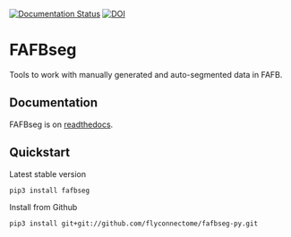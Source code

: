 [![Documentation Status](https://readthedocs.org/projects/fafbseg-py/badge/?version=latest)](https://fafbseg-py.readthedocs.io/en/latest/?badge=latest) [![DOI](https://zenodo.org/badge/197735091.svg)](https://zenodo.org/badge/latestdoi/197735091)

# FAFBseg
Tools to work with manually generated and auto-segmented data in FAFB.

## Documentation
FAFBseg is on [readthedocs](https://fafbseg-py.readthedocs.io/en/latest/).

## Quickstart
Latest stable version

```bash
pip3 install fafbseg
```

Install from Github
```bash
pip3 install git+git://github.com/flyconnectome/fafbseg-py.git
```
